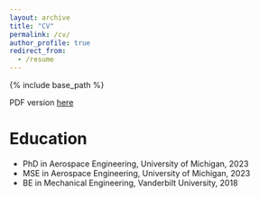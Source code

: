 ```yaml
---
layout: archive
title: "CV"
permalink: /cv/
author_profile: true
redirect_from:
  - /resume
---
```


{% include base_path %}

PDF version [here](../files/galioto-cv.pdf)

Education
======
* PhD in Aerospace Engineering, University of Michigan, 2023
* MSE in Aerospace Engineering, University of Michigan, 2023
* BE in Mechanical Engineering, Vanderbilt University, 2018
